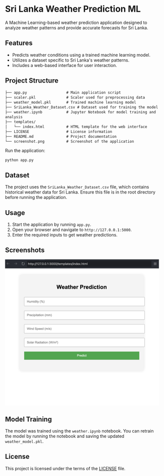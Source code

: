 # Sri Lanka Weather Prediction ML

A Machine Learning-based weather prediction application designed to analyze weather patterns and provide accurate forecasts for Sri Lanka.

## Features

- Predicts weather conditions using a trained machine learning model.
- Utilizes a dataset specific to Sri Lanka's weather patterns.
- Includes a web-based interface for user interaction.

## Project Structure

```
├── app.py                  # Main application script
├── scaler.pkl              # Scaler used for preprocessing data
├── weather_model.pkl       # Trained machine learning model
├── SriLanka_Weather_Dataset.csv # Dataset used for training the model
├── weather.ipynb           # Jupyter Notebook for model training and analysis
├── templates/
│   └── index.html          # HTML template for the web interface
├── LICENSE                 # License information
├── README.md               # Project documentation
└── screenshot.png          # Screenshot of the application
```




 Run the application:
   ```bash
   python app.py
   ```

## Dataset

The project uses the `SriLanka_Weather_Dataset.csv` file, which contains historical weather data for Sri Lanka. Ensure this file is in the root directory before running the application.

## Usage

1. Start the application by running `app.py`.
2. Open your browser and navigate to `http://127.0.0.1:5000`.
3. Enter the required inputs to get weather predictions.

## Screenshots

![Application Screenshot](screenshot.png)

## Model Training

The model was trained using the `weather.ipynb` notebook. You can retrain the model by running the notebook and saving the updated `weather_model.pkl`.

## License

This project is licensed under the terms of the [LICENSE](LICENSE) file.

